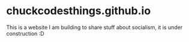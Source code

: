 # chuckcodesthings.github.io

This is a website I am building to share stuff about socialism, it is under construction :D

